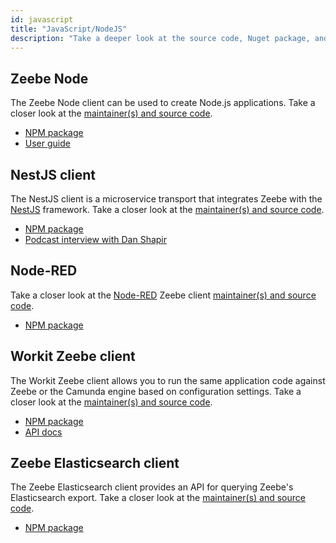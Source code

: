 ```yaml
---
id: javascript
title: "JavaScript/NodeJS"
description: "Take a deeper look at the source code, Nuget package, and API docs alongside JavaScript and Node.js."
---
```


## Zeebe Node

The Zeebe Node client can be used to create Node.js applications. Take a closer look at the [maintainer(s) and source code](https://github.com/camunda-community-hub/zeebe-client-node-js).

- [NPM package](https://www.npmjs.com/package/zeebe-node)
- [User guide](https://github.com/camunda-community-hub/zeebe-client-node-js)

## NestJS client

The NestJS client is a microservice transport that integrates Zeebe with the [NestJS](https://nestjs.com/) framework. Take a closer look at the [maintainer(s) and source code](https://github.com/camunda-community-hub/nestjs-zeebe).

- [NPM package](https://www.npmjs.com/package/@payk/nestjs-zeebe)
- [Podcast interview with Dan Shapir](https://zeebe.buzzsprout.com/454051/1989112-zeebe-and-nestjs)

## Node-RED

Take a closer look at the [Node-RED](https://nodered.org/) Zeebe client [maintainer(s) and source code](https://github.com/camunda-community-hub/node-red-contrib-zeebe).

- [NPM package](https://www.npmjs.com/package/node-red-contrib-zeebe)

## Workit Zeebe client

The Workit Zeebe client allows you to run the same application code against Zeebe or the Camunda engine based on configuration settings. Take a closer look at the [maintainer(s) and source code](https://github.com/VilledeMontreal/workit).

- [NPM package](https://www.npmjs.com/package/workit-zeebe-client)
- [API docs](https://villedemontreal.github.io/workit/)

## Zeebe Elasticsearch client

The Zeebe Elasticsearch client provides an API for querying Zeebe's Elasticsearch export. Take a closer look at the [maintainer(s) and source code](https://github.com/VilledeMontreal/workit/tree/master/packages/zeebe-elasticsearch-client).

- [NPM package](https://www.npmjs.com/package/zeebe-elasticsearch-client)
